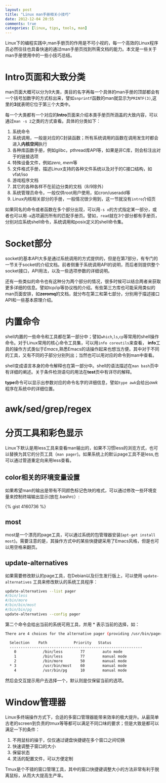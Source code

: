 ```yaml
---
layout: post
title: "Linux man手册相关小技巧"
date: 2012-12-04 20:55
comments: true
categories: [linux, tips, tools, man]
---
```


Linux下的编程实践中,man手册页的作用是不可小视的，每一个高效的Linux程序员必然往往也具备快速的通过man手册页找到所需文档的能力。本文是一些关于man手册使用中的一些小技巧总结。

<!--more-->

Intro页面和大致分类
=================================
man页面大概可以分为9大类，类目的名字再每一个具体的man手册的顶部都会有一个括号加数字的方式标出来，譬如`snprintf`函数的man就显示为`PRINTF(3)`,这里的**3**就表明它位于第三个大类中。

每一个大类都有一个对应的**Intro**页面来介绍本类手册页所涵盖的大致内容，可以通过`man -s 2`之类的方式查看。具体的分类如下：

1. 系统命令  
2. 系统调用，一般是对应的C封装函数；所有系统调用的函数在调用发生时都会进入**内核空间**执行 
3. 各种库函数手册，例如glibc，pthread库API等，如果是非C库，则会标注出对于的链接选项  
4. 特殊设备文件，例如*zero*, *mem*等 
5. 文件格式手册，描述Linux支持的各种文件系统以及对于的C接口结构，如vfat/iso
6. 游戏程序文档 
7. 其它的各种各样不在前边分类的文档（8/9除外）  
8. 系统管理员命令，一般仅供root用户使用，如cron/useradd等
9. Linux内核相关部分的手册，一般情况很少用到，这一节就没有`intro`介绍页

如果同名的命令或者函数在多个部分出现，可以用`-s x`的方式指定某一部分，或者也可以用`-a`选项遍历所有的匹配手册页。譬如，`read`就在3个部分都有手册页，分别对应系统shell命令，系统调用和posix定义的shell命令集。


Socket部分
=================================
socket的基本API大多是通过系统调用的方式提供的，但是在第7部分，有专门的一节关于socket的介绍文档。前者侧重于系统调用API的说明，而后者则提供整个socket接口，API用法，以及一些选项参数的详细说明。

还有一些类似的命令也有这种分为两个部分的情况，很多时候可以结合两者来获取更多详细的信息。譬如tcp/ip等协议栈的介绍。有些第三方库也可能采用类似的man页面安排，如**zeromq**的文档，就分布在第三和第七部分，分别用于描述接口API和一些基本原理介绍。


内置命令
=================================
shell内置的一些命令和工具都在第一部分中；譬如`which`,`ls`,`cp`等常用的shell操作命令。对于Linux常用的核心命令工具集，可以用`info coreutils`来查看，
**info**工具的操作方式类似于*Emacs*,熟悉Emacs的话操作起来也想当方便。其中对于不同的工具，又有不同的子部分分别列出；当然也可以用对应的命令到man中查看。

shell变成语言本身的命令解释也在第一部分中。shell的语法描述在`man bash`页中有详细的阐述。关于条件检测语句的用法在**test**页中有详尽的解释。

**type**命令可以显示出参数对应的命令名字的详细信息，譬如`type awk`会给出*awk*程序在系统中的详细位置。

awk/sed/grep/regex
=================================


分页工具和彩色显示
=================================
Linux下默认是用less工具来查看man输出的，如果不习惯less的浏览方式，也可以替换为其它的分页工具（`man pager`)。如果系统上的默认page工具不是less,也可以通过管道重定向来用less查看。

color相关的环境变量设置
------------------------
如果希望man的输出是带有不同颜色标记色块的格式，可以通过修改一些环境变量来控制终端输出显示(放在.bashrc）:

{% gist 4160736 %}


most
------------------------
most是一个漂亮的page工具，可以通过系统的包管理器安装(`apt-get install most`)。需要注意的是，其操作方式中的某些快捷键采用了Emacs风格，但是也可以用空格来翻页。

update-alternatives
------------------------
如果需要修改默认的page工具，在Debian以及衍生发行版上，可以使用 `update-alternatives` 工具来修改默认的系统工具程序：

``` bash
update-alternatives --list pager
#/bin/less
#/bin/more
#/bin/bin/most
#/bin/bin/pg
update-alternatives --config pager
```

第二个命令会给出当前的系统可用工具，并用 * 表示当前的选择，如：

```bash
There are 4 choices for the alternative pager (providing /usr/bin/pager).

  Selection    Path            Priority   Status
  ------------------------------------------------------------
    0            /bin/less        77        auto mode
    1            /bin/less        77        manual mode
    2            /bin/more        50        manual mode
  * 3            /usr/bin/most    60        manual mode
    4            /usr/bin/pg      10        manual mode
```
然后会交互提示用户去选择一个，默认则是仅保留当前的选项。


Window管理器
=================================
Linux多终端操作方式下，合适的多窗口管理器能带来效率的极大提升。从最简单古老的screen到负责的tmux等等都可以满足不同口味的要求；但是大致是都可以满足一下的条件：

1. 不用鼠标的操于，仅仅通过键盘快捷键在多个窗口之间切换 
1. 快速调整子窗口的大小  
1. 保留状态  
1. 灵活的配置文件，可以方便定制  

Tmux是个不错的窗口管理工具，其中的窗口快捷键调整大小的方法非常有利于脱离鼠标，从而大大提高生产率。 
